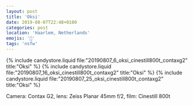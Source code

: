 ```yaml
---
layout: post
title: 'Oksi'
date: 2019-08-07T22:48+0100
categories: post
location: 'Haarlem, Netherlands'
emojis: '🔞'
tags: 'nsfw'
---
```


{% include candystore.liquid file:"20190807_6_oksi_cinestill800t_contaxg2" title:"Oksi" %}
{% include candystore.liquid file:"20190807_16_oksi_cinestill800t_contaxg2" title:"Oksi" %}
{% include candystore.liquid file:"20190807_25_oksi_cinestill800t_contaxg2" title:"Oksi" %}

Camera: Contax G2, lens: Zeiss Planar 45mm f/2, film: Cinestill 800t

